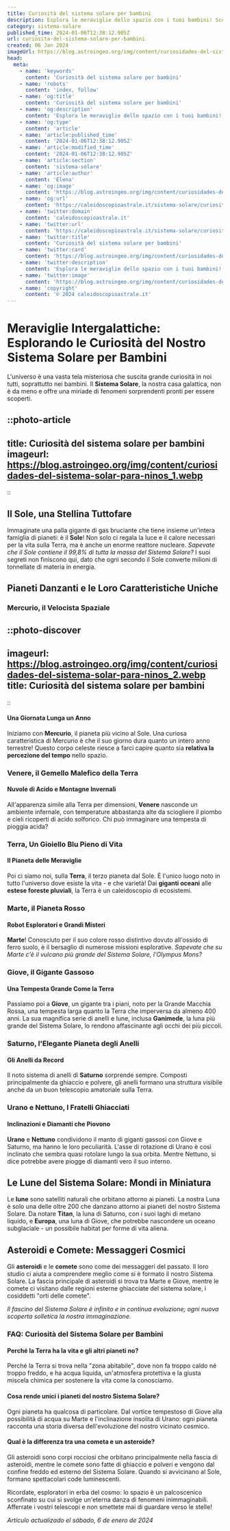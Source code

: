 ```yaml
---
title: Curiosità del sistema solare per bambini
description: Esplora le meraviglie dello spazio con i tuoi bambini! Scoprite insieme le curiosità affascinanti del nostro Sistema Solare.
category: sistema-solare
published_time: 2024-01-06T12:38:12.905Z
url: curiosita-del-sistema-solare-per-bambini
created: 06 Jan 2024
imageUrl: https://blog.astroingeo.org/img/content/curiosidades-del-sistema-solar-para-ninos_1.webp
head:
  meta:
    - name: 'keywords'
      content: 'Curiosità del sistema solare per bambini'
    - name: 'robots'
      content: 'index, follow'
    - name: 'og:title'
      content: 'Curiosità del sistema solare per bambini'
    - name: 'og:description'
      content: 'Esplora le meraviglie dello spazio con i tuoi bambini! Scoprite insieme le curiosità affascinanti del nostro Sistema Solare.'
    - name: 'og:type'
      content: 'article'
    - name: 'article:published_time'
      content: '2024-01-06T12:38:12.905Z'
    - name: 'article:modified_time'
      content: '2024-01-06T12:38:12.905Z'
    - name: 'article:section'
      content: 'sistema-solare'
    - name: 'article:author'
      content: 'Elena'
    - name: 'og:image'
      content: 'https://blog.astroingeo.org/img/content/curiosidades-del-sistema-solar-para-ninos_1.webp'
    - name: 'og:url'
      content: 'https://caleidoscopioastrale.it/sistema-solare/curiosita-del-sistema-solare-per-bambini'
    - name: 'twitter:domain'
      content: 'caleidoscopioastrale.it'
    - name: 'twitter:url'
      content: 'https://caleidoscopioastrale.it/sistema-solare/curiosita-del-sistema-solare-per-bambini'
    - name: 'twitter:title'
      content: 'Curiosità del sistema solare per bambini'
    - name: 'twitter:card'
      content: 'https://blog.astroingeo.org/img/content/curiosidades-del-sistema-solar-para-ninos_1.webp'
    - name: 'twitter:description'
      content: 'Esplora le meraviglie dello spazio con i tuoi bambini! Scoprite insieme le curiosità affascinanti del nostro Sistema Solare.'
    - name: 'twitter:image'
      content: 'https://blog.astroingeo.org/img/content/curiosidades-del-sistema-solar-para-ninos_1.webp'
    - name: 'copyright'
      content: '© 2024 caleidoscopioastrale.it'
---
```

# Meraviglie Intergalattiche: Esplorando le Curiosità del Nostro Sistema Solare per Bambini

L'universo è una vasta tela misteriosa che suscita grande curiosità in noi tutti, soprattutto nei bambini. Il **Sistema Solare**, la nostra casa galattica, non è da meno e offre una miriade di fenomeni sorprendenti pronti per essere scoperti.

::photo-article
---
title: Curiosità del sistema solare per bambini
imageurl: https://blog.astroingeo.org/img/content/curiosidades-del-sistema-solar-para-ninos_1.webp
---
::

## Il Sole, una Stellina Tuttofare

Immaginate una palla gigante di gas bruciante che tiene insieme un'intera famiglia di pianeti: è il **Sole**! Non solo ci regala la luce e il calore necessari per la vita sulla Terra, ma è anche un enorme reattore nucleare. *Sapevate che il Sole contiene il 99,8% di tutta la massa del Sistema Solare?* I suoi segreti non finiscono qui, dato che ogni secondo il Sole converte milioni di tonnellate di materia in energia.

## Pianeti Danzanti e le Loro Caratteristiche Uniche

### Mercurio, il Velocista Spaziale

::photo-discover
---
imageurl: https://blog.astroingeo.org/img/content/curiosidades-del-sistema-solar-para-ninos_2.webp
title: Curiosità del sistema solare per bambini
---
::

#### Una Giornata Lunga un Anno

Iniziamo con **Mercurio**, il pianeta più vicino al Sole. Una curiosa caratteristica di Mercurio è che il suo giorno dura quanto un intero anno terrestre! Questo corpo celeste riesce a farci capire quanto sia **relativa la percezione del tempo** nello spazio.

### Venere, il Gemello Malefico della Terra

#### Nuvole di Acido e Montagne Invernali

All'apparenza simile alla Terra per dimensioni, **Venere** nasconde un ambiente infernale, con temperature abbastanza alte da sciogliere il piombo e cieli ricoperti di acido solforico. Chi può immaginare una tempesta di pioggia acida?

### Terra, Un Gioiello Blu Pieno di Vita

#### Il Pianeta delle Meraviglie

Poi ci siamo noi, sulla **Terra**, il terzo pianeta dal Sole. È l'unico luogo noto in tutto l'universo dove esiste la vita - e che varietà! Dai **giganti oceani** alle **estese foreste pluviali**, la Terra è un caleidoscopio di ecosistemi.

### Marte, il Pianeta Rosso

#### Robot Esploratori e Grandi Misteri

**Marte**! Conosciuto per il suo colore rosso distintivo dovuto all'ossido di ferro suolo, è il bersaglio di numerose missioni esplorative. *Sapevate che su Marte c'è il vulcano più grande del Sistema Solare, l'Olympus Mons?*

### Giove, il Gigante Gassoso

#### Una Tempesta Grande Come la Terra

Passiamo poi a **Giove**, un gigante tra i piani, noto per la Grande Macchia Rossa, una tempesta larga quanto la Terra che imperversa da almeno 400 anni. La sua magnifica serie di anelli e lune, inclusa **Ganimede**, la luna più grande del Sistema Solare, lo rendono affascinante agli occhi dei più piccoli.

### Saturno, l'Elegante Pianeta degli Anelli

#### Gli Anelli da Record

Il noto sistema di anelli di **Saturno** sorprende sempre. Composti principalmente da ghiaccio e polvere, gli anelli formano una struttura visibile anche da un buon telescopio amatoriale sulla Terra.

### Urano e Nettuno, I Fratelli Ghiacciati

#### Inclinazioni e Diamanti che Piovono

**Urano** e **Nettuno** condividono il manto di giganti gassosi con Giove e Saturno, ma hanno le loro peculiarità. L'asse di rotazione di Urano è così inclinato che sembra quasi rotolare lungo la sua orbita. Mentre Nettuno, si dice potrebbe avere piogge di diamanti vero il suo interno. 

## Le Lune del Sistema Solare: Mondi in Miniatura

Le **lune** sono satelliti naturali che orbitano attorno ai pianeti. La nostra Luna è solo una delle oltre 200 che danzano attorno ai pianeti del nostro Sistema Solare. Da notare **Titan**, la luna di Saturno, con i suoi laghi di metano liquido, e **Europa**, una luna di Giove, che potrebbe nascondere un oceano subglaciale - un possibile habitat per forme di vita aliena.

## Asteroidi e Comete: Messaggeri Cosmici

Gli **asteroidi** e le **comete** sono come dei messaggeri del passato. Il loro studio ci aiuta a comprendere meglio come si è formato il nostro Sistema Solare. La fascia principale di asteroidi si trova tra Marte e Giove, mentre le comete ci visitano dalle regioni esterne ghiacciate del sistema solare, i cosiddetti "orti delle comete".

_Il fascino del Sistema Solare è infinito e in continua evoluzione; ogni nuova scoperta solletica la nostra immaginazione._

### FAQ: Curiosità del Sistema Solare per Bambini

#### Perché la Terra ha la vita e gli altri pianeti no?

Perché la Terra si trova nella "zona abitabile", dove non fa troppo caldo né troppo freddo, e ha acqua liquida, un'atmosfera protettiva e la giusta miscela chimica per sostenere la vita come la conosciamo.

#### Cosa rende unici i pianeti del nostro Sistema Solare?

Ogni pianeta ha qualcosa di particolare. Dal vortice tempestoso di Giove alla possibilità di acqua su Marte e l'inclinazione insolita di Urano: ogni pianeta racconta una storia diversa dell'evoluzione del nostro vicinato cosmico.

#### Qual è la differenza tra una cometa e un asteroide?

Gli asteroidi sono corpi rocciosi che orbitano principalmente nella fascia di asteroidi, mentre le comete sono fatte di ghiaccio e polveri e vengono dal confine freddo ed esterno del Sistema Solare. Quando si avvicinano al Sole, formano spettacolari code luminescenti.

Ricordate, esploratori in erba del cosmo: lo spazio è un palcoscenico sconfinato su cui si svolge un'eterna danza di fenomeni inimmaginabili. Afferrate i vostri telescopi e non smettete mai di guardare verso le stelle!

_Artículo actualizado el sábado, 6 de enero de 2024_